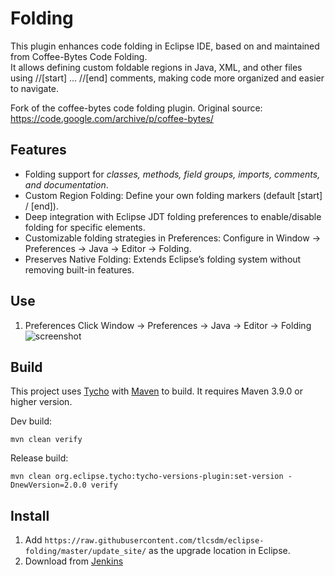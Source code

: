 # Folding

This plugin enhances code folding in Eclipse IDE, based on and maintained from Coffee-Bytes Code Folding.  
It allows defining custom foldable regions in Java, XML, and other files using //[start] … //[end] comments, making code more organized and easier to navigate.

Fork of the coffee-bytes code folding plugin. Original source: https://code.google.com/archive/p/coffee-bytes/

## Features
- Folding support for <em>classes, methods, field groups, imports, comments, and documentation</em>.
- Custom Region Folding: Define your own folding markers (default [start] / [end]).
- Deep integration with Eclipse JDT folding preferences to enable/disable folding for specific elements.
- Customizable folding strategies in Preferences: Configure in Window → Preferences → Java → Editor → Folding.
- Preserves Native Folding: Extends Eclipse’s folding system without removing built-in features.

## Use
1. Preferences 
Click Window → Preferences → Java → Editor → Folding  
![screenshot](https://raw.github.com/tlcsdm/eclipse-folding/master/plugins/com.tlcsdm.eclipse.folding/help/images/pref.png)

## Build

This project uses [Tycho](https://github.com/eclipse-tycho/tycho) with [Maven](https://maven.apache.org/) to build. It requires Maven 3.9.0 or higher version.

Dev build:

```
mvn clean verify
```

Release build:

```
mvn clean org.eclipse.tycho:tycho-versions-plugin:set-version -DnewVersion=2.0.0 verify
```

## Install

1. Add `https://raw.githubusercontent.com/tlcsdm/eclipse-folding/master/update_site/` as the upgrade location in Eclipse.
2. Download from [Jenkins](https://jenkins.tlcsdm.com/job/eclipse-plugin/job/eclipse-folding)

